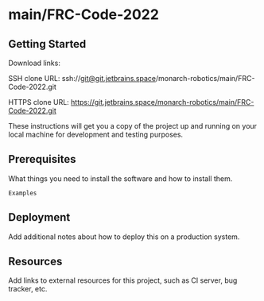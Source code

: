 # main/FRC-Code-2022



## Getting Started

Download links:

SSH clone URL: ssh://git@git.jetbrains.space/monarch-robotics/main/FRC-Code-2022.git

HTTPS clone URL: https://git.jetbrains.space/monarch-robotics/main/FRC-Code-2022.git



These instructions will get you a copy of the project up and running on your local machine for development and testing purposes.

## Prerequisites

What things you need to install the software and how to install them.

```
Examples
```

## Deployment

Add additional notes about how to deploy this on a production system.

## Resources

Add links to external resources for this project, such as CI server, bug tracker, etc.
